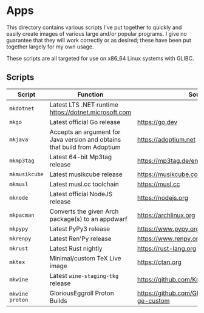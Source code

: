 # Apps

This directory contains various scripts I've put together to quickly and easily create
images of various large and/or popular programs. I give no guarantee that they will
work correctly or as desired; these have been put together largely for my own usage.

These scripts are all targeted for use on x86_64 Linux systems with GLIBC.

## Scripts

Script | Function | Source
--- | --- | ---
`mkdotnet` | Latest LTS .NET runtime <https://dotnet.microsoft.com>
`mkgo` | Latest official Go release | <https://go.dev>
`mkjava` | Accepts an argument for Java version and obtains that build from Adoptium | <https://adoptium.net>
`mkmp3tag` | Latest 64-bit Mp3tag release | <https://mp3tag.de/en>
`mkmusikcube` | Latest musikcube release | <https://musikcube.com/>
`mkmusl` | Latest musl.cc toolchain | <https://musl.cc>
`mknode` | Latest official NodeJS release | <https://nodejs.org>
`mkpacman` | Converts the given Arch package(s) to an appdwarf | <https://archlinux.org>
`mkpypy` | Latest PyPy3 release | <https://www.pypy.org>
`mkrenpy` | Latest Ren'Py release | <https://www.renpy.org>
`mkrust` | Latest Rust nightly | <https://rust-lang.org>
`mktex` | Minimal/custom TeX Live image | <https://ctan.org>
`mkwine` | Latest `wine-staging-tkg` release | <https://github.com/Kron4ek/Wine-Builds>
`mkwine proton` | GloriousEggroll Proton Builds | <https://github.com/GloriousEggroll/proton-ge-custom>
